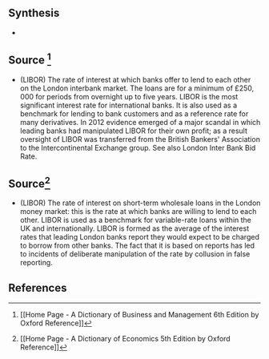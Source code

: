 ## Synthesis
- 
## Source [^1]
- (LIBOR) The rate of interest at which banks offer to lend to each other on the London interbank market. The loans are for a minimum of $£ 250,000$ for periods from overnight up to five years. LIBOR is the most significant interest rate for international banks. It is also used as a benchmark for lending to bank customers and as a reference rate for many derivatives. In 2012 evidence emerged of a major scandal in which leading banks had manipulated LIBOR for their own profit; as a result oversight of LIBOR was transferred from the British Bankers' Association to the Intercontinental Exchange group. See also London Inter Bank Bid Rate.
## Source[^2]
- (LIBOR) The rate of interest on short-term wholesale loans in the London money market: this is the rate at which banks are willing to lend to each other. LIBOR is used as a benchmark for variable-rate loans within the UK and internationally. LIBOR is formed as the average of the interest rates that leading London banks report they would expect to be charged to borrow from other banks. The fact that it is based on reports has led to incidents of deliberate manipulation of the rate by collusion in false reporting.
## References

[^1]: [[Home Page - A Dictionary of Business and Management 6th Edition by Oxford Reference]]
[^2]: [[Home Page - A Dictionary of Economics 5th Edition by Oxford Reference]]
